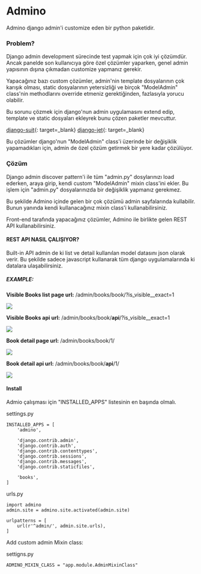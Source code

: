 # Admino

Admino django admin'i customize eden bir python paketidir. 

### Problem?
Django admin development sürecinde test yapmak için çok iyi çözümdür. Ancak panelde son kullanıcıya göre özel çözümler yaparken, genel admin yapısının dışına çıkmadan customize yapmanız gerekir. 

Yapacağınız bazı custom çözümler, admin'nin template dosyalarının çok karışık olması, static dosyalarının yetersizliği ve birçok "ModelAdmin" class'nin methodlarını override etmeniz gerektiğinden, fazlasıyla yorucu olabilir. 

Bu sorunu çözmek için django'nun admin uygulamasını extend edip, template ve static dosyaları ekleyrek bunu çözen paketler mevcuttur. 

[django-suit](https://github.com/darklow/django-suit){: target=_blank}
[django-jet](https://github.com/geex-arts/django-jet){: target=_blank}

Bu çözümler django'nun "ModelAdmin" class'i üzerinde bir değişiklik yapamadıkları için, admin de özel çözüm getirmek bir yere kadar çözülüyor.

### Çözüm

Django admin discover pattern'i ile tüm "admin.py" dosylarınızı load ederken, araya girip, kendi custom "ModelAdmin" mixin class'ini ekler. Bu işlem için "admin.py" dosyalarınızda bir değişiklik yapmanız gerekmez.

Bu şekilde Admino içinde gelen bir çok çözümü admin sayfalarında kullabilir. Bunun yanında kendi kullanacağınız mixin class'i kullanabilirsiniz. 

Front-end tarafında yapacağınız çözümler, Admino ile birlikte gelen REST API kullanabilirsiniz. 

#### REST API NASIL ÇALIŞIYOR?

Built-in API admin de ki list ve detail kullanılan model datasını json olarak verir. Bu şekilde sadece javascript kullanarak tüm django uygulamalarında ki datalara ulaşabilirsiniz. 

##### EXAMPLE:

**Visible Books list page url:** /admin/books/book/?is_visible__exact=1

![](http://oi67.tinypic.com/2dqkfbs.jpg)

**Visible Books api url:** /admin/books/book/**api**/?is_visible__exact=1

![](http://oi65.tinypic.com/dwp5i.jpg)


**Book detail page url:** /admin/books/book/1/

![](http://oi67.tinypic.com/2sbvhmx.jpg)


**Book detail api url:** /admin/books/book/**api**/1/

![](http://oi66.tinypic.com/zxlkc6.jpg)


#### Install
Admio çalışması için "INSTALLED_APPS" listesinin en başında olmalı.
    
settings.py
    
    INSTALLED_APPS = [
        'admino',
    
        'django.contrib.admin',
        'django.contrib.auth',
        'django.contrib.contenttypes',
        'django.contrib.sessions',
        'django.contrib.messages',
        'django.contrib.staticfiles',
    
        'books',
    ]

urls.py

    import admino
    admin.site = admino.site.activated(admin.site)
    
    urlpatterns = [
        url(r'^admin/', admin.site.urls),
    ]


Add custom admin Mixin class:

settigns.py

    ADMINO_MIXIN_CLASS = "app.module.AdminMixinClass"
    

    





